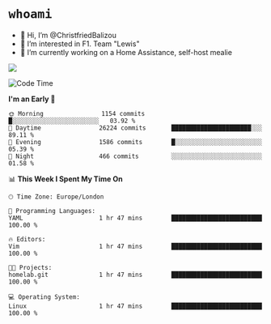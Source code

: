 # `whoami`

- 👋 Hi, I’m @ChristfriedBalizou
- 👀 I’m interested in F1. Team "Lewis"
- 🌱 I’m currently working on a Home Assistance, self-host mealie
<!--
- 💞️ I’m looking to collaborate on
- 📫 How to reach me /dev/stdin
-->


![](https://github-readme-stats.vercel.app/api?username=Christfriedbalizou&show_icons=true&hide_title=true&theme=solarized-dark&count_private=true&hide=stars)
<!-- 
  ![](https://github-readme-stats.vercel.app/api/top-langs/?username=Christfriedbalizou&show_icons=true&hide_title=true&theme=solarized-dark&layout=compact&show_icons=true&count_private=false)
-->


<!--START_SECTION:waka-->
![Code Time](http://img.shields.io/badge/Code%20Time-6%20hrs%2021%20mins-blue)

**I'm an Early 🐤** 

```text
🌞 Morning                1154 commits        █░░░░░░░░░░░░░░░░░░░░░░░░   03.92 % 
🌆 Daytime                26224 commits       ██████████████████████░░░   89.11 % 
🌃 Evening                1586 commits        █░░░░░░░░░░░░░░░░░░░░░░░░   05.39 % 
🌙 Night                  466 commits         ░░░░░░░░░░░░░░░░░░░░░░░░░   01.58 % 
```


📊 **This Week I Spent My Time On** 

```text
🕑︎ Time Zone: Europe/London

💬 Programming Languages: 
YAML                     1 hr 47 mins        █████████████████████████   100.00 % 

🔥 Editors: 
Vim                      1 hr 47 mins        █████████████████████████   100.00 % 

🐱‍💻 Projects: 
homelab.git              1 hr 47 mins        █████████████████████████   100.00 % 

💻 Operating System: 
Linux                    1 hr 47 mins        █████████████████████████   100.00 % 
```


<!--END_SECTION:waka-->


<!---
ChristfriedBalizou/ChristfriedBalizou is a ✨ special ✨ repository because its `README.md` (this file) appears on your GitHub profile.
You can click the Preview link to take a look at your changes.
--->
